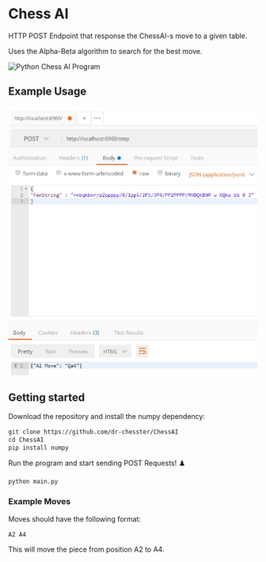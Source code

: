 # Chess AI
HTTP POST Endpoint that response the ChessAI-s move to a given table.


Uses the Alpha-Beta algorithm to search for the best move. 

<img src="./preview.png" width="200" alt="Python Chess AI Program">

## Example Usage

<img src="./PostMan.jpg" width="600" alt="PostMan">

## Getting started
Download the repository and install the numpy dependency:
```
git clone https://github.com/dr-chesster/ChessAI
cd ChessAI
pip install numpy
```

Run the program and start sending POST Requests! ♟️
```
python main.py
```

### Example Moves
Moves should have the following format:
```
A2 A4
```
This will move the piece from position A2 to A4.

